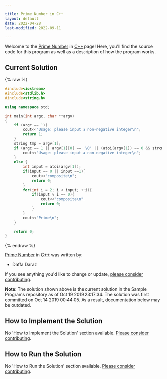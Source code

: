 ```yaml
---

title: Prime Number in C++
layout: default
date: 2022-04-28
last-modified: 2022-09-11

---
```


Welcome to the [Prime Number](https://sampleprograms.io/projects/prime-number) in [C++](https://sampleprograms.io/languages/c-plus-plus) page! Here, you'll find the source code for this program as well as a description of how the program works.

## Current Solution

{% raw %}

```c++
#include<iostream>
#include<stdlib.h>
#include<string.h>

using namespace std;

int main(int argc, char **argv)
{
    if (argc == 1){
        cout<<"Usage: please input a non-negative integer\n";
        return 1;
    }
    string tmp = argv[1];
    if (argc == 1 || argv[1][0] == '\0' || (atoi(argv[1]) == 0 && strcmp(argv[1], "0") != 0) || atoi(argv[1]) < 0 || tmp.find(".") != string::npos ) {
        cout<<"Usage: please input a non-negative integer\n";
    } 
    else {
        int input = atoi(argv[1]);
        if(input == 0 || input ==1){
            cout<<"composite\n";
            return 0;
        }
        for(int i = 2; i < input; ++i){
            if(input % i == 0){
                cout<<"composite\n";
                return 0;
            }
        }
        cout<<"Prime\n";
    }

    return 0;
}
```

{% endraw %}

[Prime Number](https://sampleprograms.io/projects/prime-number) in [C++](https://sampleprograms.io/languages/c-plus-plus) was written by:

- Daffa Daraz

If you see anything you'd like to change or update, [please consider contributing](https://github.com/TheRenegadeCoder/sample-programs).

**Note**: The solution shown above is the current solution in the Sample Programs repository as of Oct 19 2019 23:17:34. The solution was first committed on Oct 14 2019 00:44:05. As a result, documentation below may be outdated.

## How to Implement the Solution

No 'How to Implement the Solution' section available. [Please consider contributing](https://github.com/TheRenegadeCoder/sample-programs-website).

## How to Run the Solution

No 'How to Run the Solution' section available. [Please consider contributing](https://github.com/TheRenegadeCoder/sample-programs-website).